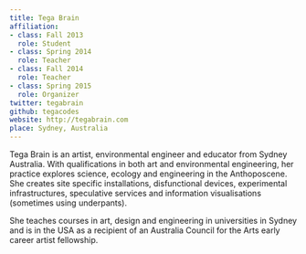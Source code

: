 ```yaml
---
title: Tega Brain
affiliation:
- class: Fall 2013
  role: Student
- class: Spring 2014
  role: Teacher
- class: Fall 2014
  role: Teacher
- class: Spring 2015
  role: Organizer
twitter: tegabrain
github: tegacodes
website: http://tegabrain.com
place: Sydney, Australia
---
```

Tega Brain is an artist, environmental engineer and educator from Sydney Australia. With qualifications in both art and environmental engineering, her practice explores science, ecology and engineering in the Anthoposcene. She creates site specific installations, disfunctional devices, experimental infrastructures, speculative services and information visualisations (sometimes using underpants).

She teaches courses in art, design and engineering in universities in Sydney and is in the USA as a recipient of an Australia Council for the Arts early career artist fellowship.
